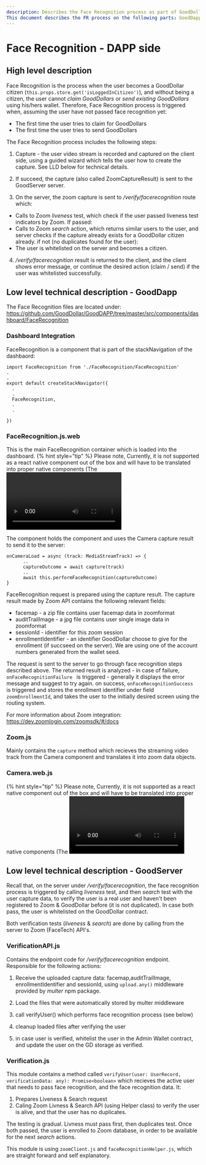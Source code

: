 ```yaml
---
description: Describes the Face Recognition process as part of GoodDollar identification process
This document describes the FR process on the following parts: GoodDapp (client side), GoodServer (server side)
---
```


# Face Recognition - DAPP side

## High level description

Face Recognition is the process when the user becomes a GoodDollar citizen (`this.props.store.get('isLoggedInCitizen')`),
and without being a citizen, the user cannot *claim GoodDollars* or *send existing GoodDollars* using his/hers wallet.
Therefore, Face Recognition process is triggered when, assuming the user have not passed face recognition yet:
- The first time the user tries to claim for GoodDollars
- The first time the user tries to send GoodDollars

The Face Recognition process includes the following steps:
1. Capture - the user video stream is recorded and captured on the client side, using a guided wizard which tells the user how to create the capture. See LLD below for technical details.

2. If succeed, the capture (also called ZoomCaptureResult) is sent to the GoodServer server.

3. On the server, the zoom capture is sent to _/verify/facerecognition_ route which:
- Calls to Zoom _liveness_ test, which check if the user passed liveness test indicators by Zoom. If passed:
- Calls to Zoom _search_ action, which returns similar users to the user, and server checks if the capture already exists for a GoodDollar citizen already. if not (no duplicates found for the user):
- The user is whitelisted on the server and becomes a citizen.

4. _/verify/facerecognition_ result is returned to the client, and the client shows error message, or continue the desired action (claim / send) if the user was whitelisted successfully.



## Low level technical description - GoodDapp
The Face Recognition files are located under: https://github.com/GoodDollar/GoodDAPP/tree/master/src/components/dashboard/FaceRecognition

### Dashboard Integration
FaceRecognition is a component that is part of the stackNavigation of the dashbaord:
```
import FaceRecognition from './FaceRecognition/FaceRecognition'
.
.
export default createStackNavigator({
  .
  .
  FaceRecognition,
  .
  .

})
```

### FaceRecognition.js.web
This is the main FaceRecognition container which is loaded into the dashboard. 
{% hint style="tip" %}
Please note, Currently, it is not supported as a react native component out of the box and will have to be translated into proper native components (The <Video/> tag is web only)
{% endhint %}

The component holds the <Camera> component and uses the Camera capture result to send it to the server:
```
onCameraLoad = async (track: MediaStreamTrack) => {
      ..
      captureOutcome = await capture(track) 
      ..
      await this.performFaceRecognition(captureOutcome)
}
```

FaceRecognition request is prepared using the capture result. The capture result made by Zoom API contains the following relevant fields:
* facemap - a zip file contains user facemap data in zoomformat
* auditTrailImage - a jpg file contains user single image data in zoomformat
* sessionId - identifier for this zoom session
* enrollmentIdentifier - an identifier GoodDollar choose to give for the enrollment (if succseed on the server). We are using one of the account numbers generated from the wallet seed.

The request is sent to the server to go through face recognition steps described above. The returned result is analyzed - in case of failure, `onFaceRecognitionFailure ` is triggered - generally it displays the error message and suggest to try again.
on success, `onFaceRecognitionSuccess `  is triggered and stores the enrollment identifier under field `zoomEnrollmentId`, and takes the user to the initially desired screen using the routing system.

For more information about Zoom integration: https://dev.zoomlogin.com/zoomsdk/#/docs

### Zoom.js
Mainly contains the `capture` method which recieves the streaming video track from the Camera component and translates it into zoom data objects.

### Camera.web.js
{% hint style="tip" %}
Please note, Currently, it is not supported as a react native component out of the box and will have to be translated into proper native components (The <Video/> tag is web only)
{% endhint %}
Contains a Video tag and methods that handles the actual video capture of the user.



## Low level technical description - GoodServer
Recall that, on the server under _/verify/facerecognition_, the face recognition process is triggered by calling _liveness_ test, and then _search_ test with the user capture data, to verify the user is a real user and haven't been registered to Zoom & GoodDollar before (it is not duplicated). In case both pass, the user is whitelisted on the GoodDollar contract.

Both verification tests (_liveness_ & _search_) are done by calling from the server to Zoom (FaceTech) API's. 

### VerificationAPI.js
Contains the endpoint code for _/verify/facerecognition_ endpoint.
Responsible for the following actions:
1. Receive the uploaded capture data: facemap,auditTrailImage, enrollmentIdentifier and sessionId, using `upload.any()` middleware provided by _multer_ npm package.

2. Load the files that were automatically stored by multer middleware
3. call verifyUser() which performs face recognition process (see below)
4. cleanup loaded files after verifying the user
5. in case user is verified, whitelist the user in the Admin Wallet contract, and update the user on the GD storage as verified.

### Verification.js
This module contains a method called `verifyUser(user: UserRecord, verificationData: any): Promise<boolean>` which recieves the active user that needs to pass face recognition, and the face recognition data.
It:
1. Prepares Liveness & Search request
2. Caling Zoom Livness & Search API (using Helper class) to verify the user is alive, and that the user has no duplicates.

The testing is gradual. Livness must pass first, then duplicates test. Once both passed, the user is enrolled to Zoom database, in order to be available for the next _search_ actions.

This module is using `zoomClient.js` and `faceRecognitionHelper.js`, which are straight forward and self explanatory.



